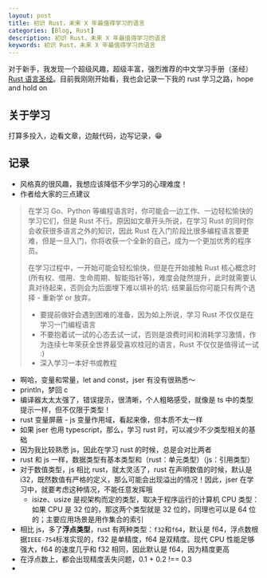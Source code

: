 ```yaml
---
layout: post
title: 初识 Rust，未来 X 年最值得学习的语言
categories: [Blog, Rust]
description: 初识 Rust，未来 X 年最值得学习的语言
keywords: 初识 Rust，未来 X 年最值得学习的语言
---
```


对于新手，我发现一个超级风趣，超级丰富，强烈推荐的中文学习手册（圣经）[Rust 语言圣经](https://course.rs/about-book.html)。目前我刚刚开始看，我也会记录一下我的 rust 学习之路，hope and hold on

## 关于学习

打算多投入，边看文章，边敲代码，边写记录，😁

## 记录

- 风格真的很风趣，我想应该降低不少学习的心理难度！
- 作者给大家的三点建议

> 在学习 Go、Python 等编程语言时，你可能会一边工作、一边轻松愉快的学习它们，但是 Rust 不行。原因如文章开头所说，在学习 Rust 的同时你会收获很多语言之外的知识，因此 Rust 在入门阶段比很多编程语言要更难，但是一旦入门，你将收获一个全新的自己，成为一个更加优秀的程序员。
>
> 在学习过程中，一开始可能会轻松愉快，但是在开始接触 Rust 核心概念时(所有权、借用、生命周期、智能指针等)，难度会陡然提升，此时就需要认真对待起来，否则会为后面埋下难以填补的坑: 结果最后你可能只有两个选择 - 重新学 or 放弃。
>
> - 要提前做好会遇到困难的准备，因为如上所说，学习 Rust 不仅仅是在学习一门编程语言
> - 不要抱着试一试的心态去试一试，否则是浪费时间和消耗学习激情，作为连续七年荣获全世界最受喜欢桂冠的语言，Rust 不仅仅是值得试一试 :)
> - 深入学习一本好书或教程

- 啊哈，变量和常量，let and const，jser 有没有很熟悉～
- println，梦回 c
- 编译器太太太强了，错误提示，很清晰，个人粗略感受，就像是 ts 中的类型提示一样，但不仅限于类型！
- rust 变量屏蔽  - js 变量作用域，看起来像，但本质不太一样
- 如果 jser 也用 typescript，那么，学习 rust 时，可以减少不少类型相关的基础
- 因为我比较熟悉 js，因此在学习 rust 的时候，总是会对比两者
- rust 和 js 一样，数据类型有基本类型和（rust：单元类型）（js：引用类型）
- 对于数值类型，js 相比 rust，就太灵活了，rust 在声明数值的时候，默认是 i32，既然数值有严格的定义，那么可能会出现溢出的情况！因此，jser 在学习中，就要考虑这种情况，不能任意发挥哦
    - isize、usize 是视架构而定的类型，取决于程序运行的计算机 CPU 类型：如果 CPU 是 32 位的，那这两个类型就是 32 位的，同理也可以是 64 位的；主要应用场景是用作集合的索引
- 相比 js，多了**浮点类型**，rust 有两种类型：`f32`和`f64`，默认是 f64，浮点数根据`IEEE-754`标准实现的，f32 是单精度，f64 是双精度。现代 CPU 性能足够强大，f64 的速度几乎和 f32 相同，因此默认是 f64，因为精度更高
- 在浮点数上，都会出现精度丢失问题，0.1 + 0.2 !== 0.3
- 
